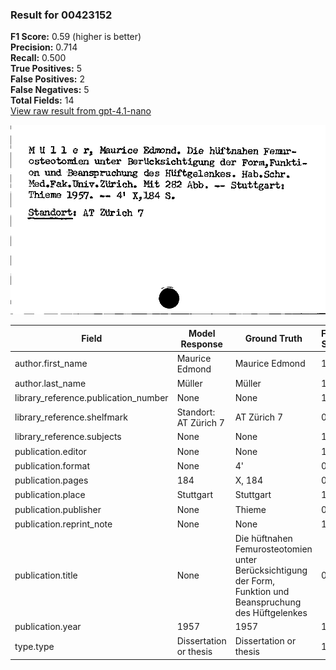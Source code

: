 ### Result for 00423152
**F1 Score:** 0.59 (higher is better)<br>**Precision:** 0.714<br>**Recall:** 0.500<br>**True Positives:** 5<br>**False Positives:** 2<br>**False Negatives:** 5<br>**Total Fields:** 14<br>[View raw result from gpt-4.1-nano](https://github.com/RISE-UNIBAS/humanities_data_benchmark/blob/main/results/2025-09-02/T0162/request_T0162_00423152.json)

<img src="https://github.com/RISE-UNIBAS/humanities_data_benchmark/blob/main/benchmarks/zettelkatalog/images/00423152.jpg?raw=true" alt="00423152" width="600px">

| Field | Model Response | Ground Truth | Fuzzy Score | Match |
|-------|----------------|--------------|-------------|-------|
| author.first_name | Maurice Edmond | Maurice Edmond | 1.000 | ✅ |
| author.last_name | Müller | Müller | 1.000 | ✅ |
| library_reference.publication_number | None | None | 1.000 | ✅ |
| library_reference.shelfmark | Standort: AT Zürich 7 | AT Zürich 7 | 0.688 | ❌ |
| library_reference.subjects | None | None | 1.000 | ✅ |
| publication.editor | None | None | 1.000 | ✅ |
| publication.format | None | 4' | 0.000 | ❌ |
| publication.pages | 184 | X, 184 | 0.667 | ❌ |
| publication.place | Stuttgart | Stuttgart | 1.000 | ✅ |
| publication.publisher | None | Thieme | 0.000 | ❌ |
| publication.reprint_note | None | None | 1.000 | ✅ |
| publication.title | None | Die hüftnahen Femurosteotomien unter Berücksichtigung der Form, Funktion und Beanspruchung des Hüftgelenkes | 0.000 | ❌ |
| publication.year | 1957 | 1957 | 1.000 | ✅ |
| type.type | Dissertation or thesis | Dissertation or thesis | 1.000 | ✅ |
